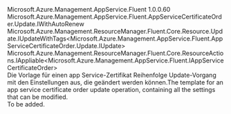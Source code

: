 <Type Name="IUpdate" FullName="Microsoft.Azure.Management.AppService.Fluent.AppServiceCertificateOrder.Update.IUpdate">
  <TypeSignature Language="C#" Value="public interface IUpdate : Microsoft.Azure.Management.AppService.Fluent.AppServiceCertificateOrder.Update.IWithAutoRenew, Microsoft.Azure.Management.ResourceManager.Fluent.Core.Resource.Update.IUpdateWithTags&lt;Microsoft.Azure.Management.AppService.Fluent.AppServiceCertificateOrder.Update.IUpdate&gt;, Microsoft.Azure.Management.ResourceManager.Fluent.Core.ResourceActions.IAppliable&lt;Microsoft.Azure.Management.AppService.Fluent.IAppServiceCertificateOrder&gt;" />
  <TypeSignature Language="ILAsm" Value=".class public interface auto ansi abstract IUpdate implements class Microsoft.Azure.Management.AppService.Fluent.AppServiceCertificateOrder.Update.IWithAutoRenew, class Microsoft.Azure.Management.ResourceManager.Fluent.Core.Resource.Update.IUpdateWithTags`1&lt;class Microsoft.Azure.Management.AppService.Fluent.AppServiceCertificateOrder.Update.IUpdate&gt;, class Microsoft.Azure.Management.ResourceManager.Fluent.Core.ResourceActions.IAppliable`1&lt;class Microsoft.Azure.Management.AppService.Fluent.IAppServiceCertificateOrder&gt;, class Microsoft.Azure.Management.ResourceManager.Fluent.Core.ResourceActions.IIndexable" />
  <TypeSignature Language="DocId" Value="T:Microsoft.Azure.Management.AppService.Fluent.AppServiceCertificateOrder.Update.IUpdate" />
  <TypeSignature Language="VB.NET" Value="Public Interface IUpdate&#xA;Implements IAppliable(Of IAppServiceCertificateOrder), IUpdateWithTags(Of IUpdate), IWithAutoRenew" />
  <TypeSignature Language="F#" Value="type IUpdate = interface&#xA;    interface IAppliable&lt;IAppServiceCertificateOrder&gt;&#xA;    interface IIndexable&#xA;    interface IWithAutoRenew&#xA;    interface IUpdateWithTags&lt;IUpdate&gt;" />
  <AssemblyInfo>
    <AssemblyName>Microsoft.Azure.Management.AppService.Fluent</AssemblyName>
    <AssemblyVersion>1.0.0.60</AssemblyVersion>
  </AssemblyInfo>
  <Interfaces>
    <Interface>
      <InterfaceName>Microsoft.Azure.Management.AppService.Fluent.AppServiceCertificateOrder.Update.IWithAutoRenew</InterfaceName>
    </Interface>
    <Interface>
      <InterfaceName>Microsoft.Azure.Management.ResourceManager.Fluent.Core.Resource.Update.IUpdateWithTags&lt;Microsoft.Azure.Management.AppService.Fluent.AppServiceCertificateOrder.Update.IUpdate&gt;</InterfaceName>
    </Interface>
    <Interface>
      <InterfaceName>Microsoft.Azure.Management.ResourceManager.Fluent.Core.ResourceActions.IAppliable&lt;Microsoft.Azure.Management.AppService.Fluent.IAppServiceCertificateOrder&gt;</InterfaceName>
    </Interface>
  </Interfaces>
  <Docs>
    <summary>
            <span data-ttu-id="64e36-101">Die Vorlage für einen app Service-Zertifikat Reihenfolge Update-Vorgang mit den Einstellungen aus, die geändert werden können.</span><span class="sxs-lookup"><span data-stu-id="64e36-101">The template for an app service certificate order update operation, containing all the settings that can be modified.</span></span>
            </summary>
    <remarks>To be added.</remarks>
  </Docs>
  <Members />
</Type>